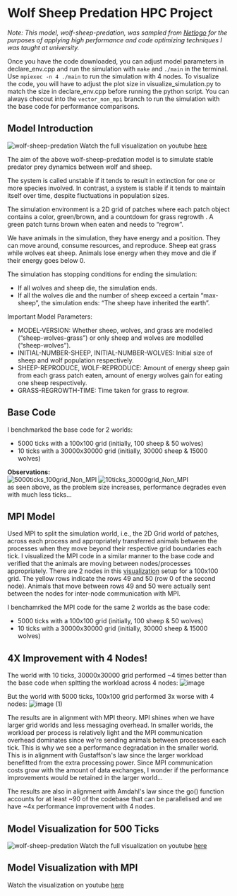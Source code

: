 # Wolf Sheep Predation HPC Project

*Note: This model, wolf-sheep-predation, was sampled from [Netlogo](https://netlogoweb.org/launch#https://netlogoweb.org/assets/modelslib/Sample%20Models/Biology/Wolf%20Sheep%20Predation.nlogo) for the purposes of applying high performance and code optimizing techniques I was taught at university.*

Once you have the code downloaded, you can adjust model parameters in declare_env.cpp and run the simulation with `make` and `./main` in the terminal. Use `mpiexec -n 4 ./main` to run the simulation with 4 nodes. To visualize the code, you will have to adjust the plot size in visualize_simulation.py to match the size in declare_env.cpp before running the python script. You can always checout into the `vector_non_mpi` branch to run the simulation with the base code for performance comparisons.

## Model Introduction
![wolf-sheep-predation](https://github.com/user-attachments/assets/74549b42-080d-465b-95af-7c7a354637bd)
Watch the full visualization on youtube [here](https://www.youtube.com/watch?v=3hkthotYpto)

The aim of the above wolf-sheep-predation model is to simulate stable predator prey dynamics between wolf and sheep.

The system is called unstable if it tends to result in extinction for one or more species involved. In contrast, a system is stable if it tends to maintain itself over time, despite fluctuations in population sizes.

The simulation environment is a 2D grid of patches where each patch object contains a color, green/brown, and a countdown for grass regrowth . A green patch turns brown when eaten and needs to “regrow”. 

We have animals in the simulation, they have energy and a position. They can move around, consume resources, and reproduce. Sheep eat grass while wolves eat sheep. Animals lose energy when they move and die if their energy goes below 0.

The simulation has stopping conditions for ending the simulation: 
- If all wolves and sheep die, the simulation ends.
- If all the wolves die and the number of sheep exceed a certain “max-sheep”, the simulation ends: “The sheep have inherited the earth”.

Important Model Parameters: 
- MODEL-VERSION: Whether sheep, wolves, and grass are modelled (“sheep-wolves-grass”) or only sheep and wolves are modelled (“sheep-wolves”).
- INITIAL-NUMBER-SHEEP, INITIAL-NUMBER-WOLVES: Initial size of sheep and wolf population respectively.
- SHEEP-REPRODUCE, WOLF-REPRODUCE: Amount of energy sheep gain from each grass patch eaten, amount of energy wolves gain for eating one sheep respectively.
- GRASS-REGROWTH-TIME: Time taken for grass to regrow.

## Base Code
I benchmarked the base code for 2 worlds: 
- 5000 ticks with a 100x100 grid (initially, 100 sheep & 50 wolves)
- 10 ticks with a 30000x30000 grid (initially, 30000 sheep & 15000 wolves)

**Observations:**<br>
![5000ticks_100grid_Non_MPI](https://github.com/user-attachments/assets/d2bd0419-c80e-4bc1-b6d1-18de927f5002)
![10ticks_30000grid_Non_MPI](https://github.com/user-attachments/assets/509479a9-33bf-44c6-9ceb-c45acb266d3c)<br>
as seen above, as the problem size increases, performance degrades even with much less ticks...

## MPI Model
Used MPI to split the simulation world, i.e., the 2D Grid world of patches, across each process and appropriately transferred animals between the processes when they move beyond their respective grid boundaries each tick. I visualized the MPI code in a similar manner to the base code and verified that the animals are moving between nodes/processes appropriately. There are 2 nodes in this [visualization](https://www.youtube.com/watch?v=DfddploUrGA) setup for a 100x100 grid. The yellow rows indicate the rows 49 and 50 (row 0 of the second node). Animals that move between rows 49 and 50 were actually sent between the nodes for inter-node communication with MPI.

I benchamrked the MPI code for the same 2 worlds as the base code: 
- 5000 ticks with a 100x100 grid (initially, 100 sheep & 50 wolves)
- 10 ticks with a 30000x30000 grid (initially, 30000 sheep & 15000 wolves)

## 4X Improvement with 4 Nodes!
The world with 10 ticks, 30000x30000 grid performed ~4 times better than the base code when spltting the workload across 4 nodes: 
![image](https://github.com/user-attachments/assets/24ba1877-2317-45b2-9ac3-c93f2242487b)

But the world with 5000 ticks, 100x100 grid performed 3x worse with 4 nodes:
![image (1)](https://github.com/user-attachments/assets/0641628e-7b13-4ca4-b8af-8353daa9c63e)

The results are in alignment with MPI theory. MPI shines when we have larger grid worlds and less messaging overhead. In smaller worlds, the workload per process is relatively light and the MPI communication overhead dominates since we're sending animals between processes each tick. This is why we see a performance degradation in the smaller world. This is in alignment with Gustaffson's law since the larger workload benefitted from the extra processing power. Since MPI communication costs grow with the amount of data exchanges, I wonder if the performance improvements would be retained in the larger world...

The results are also in alignment with Amdahl's law since the go() function accounts for at least ~90 of the codebase that can be parallelised and we have ~4x performance improvement with 4 nodes.

## Model Visualization for 500 Ticks
![wolf-sheep-predation](https://github.com/user-attachments/assets/74549b42-080d-465b-95af-7c7a354637bd)
Watch the full visualization on youtube [here](https://www.youtube.com/watch?v=3hkthotYpto)

## Model Visualization with MPI
Watch the visualization on youtube [here](https://www.youtube.com/watch?v=DfddploUrGA)
